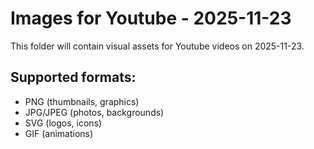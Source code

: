 # Images for Youtube - 2025-11-23

This folder will contain visual assets for Youtube videos on 2025-11-23.

## Supported formats:
- PNG (thumbnails, graphics)
- JPG/JPEG (photos, backgrounds)
- SVG (logos, icons)
- GIF (animations)

